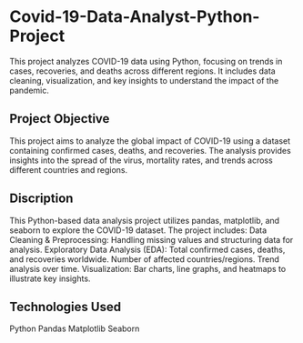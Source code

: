 # Covid-19-Data-Analyst-Python-Project
This project analyzes COVID-19 data using Python, focusing on trends in cases, recoveries, and deaths across different regions. It includes data cleaning, visualization, and key insights to understand the impact of the pandemic.

## Project Objective
This project aims to analyze the global impact of COVID-19 using a dataset containing confirmed cases, deaths, and recoveries. The analysis provides insights into the spread of the virus, mortality rates, and trends across different countries and regions.

## Discription
This Python-based data analysis project utilizes pandas, matplotlib, and seaborn to explore the COVID-19 dataset. The project includes:
Data Cleaning & Preprocessing: Handling missing values and structuring data for analysis.
Exploratory Data Analysis (EDA):
Total confirmed cases, deaths, and recoveries worldwide.
Number of affected countries/regions.
Trend analysis over time.
Visualization: Bar charts, line graphs, and heatmaps to illustrate key insights.

## Technologies Used
Python
Pandas
Matplotlib
Seaborn
